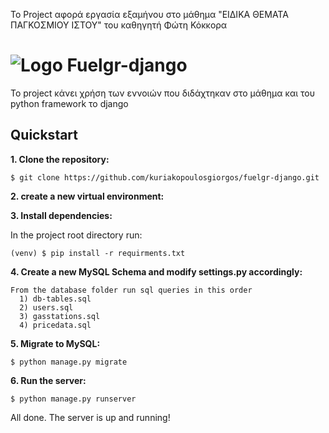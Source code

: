 Το Project αφορά εργασία εξαμήνου στο μάθημα "ΕΙΔΙΚΑ ΘΕΜΑΤΑ ΠΑΓΚΟΣΜΙΟΥ ΙΣΤΟΥ" του καθηγητή Φώτη Κόκκορα


# ![Logo](https://fuelgr.gr/web/img/app_logo/fuelGR-map.png) Fuelgr-django

Το project κάνει χρήση των εννοιών που διδάχτηκαν στο μάθημα και του python framework το django

## Quickstart

**1. Clone the repository:**

```
$ git clone https://github.com/kuriakopoulosgiorgos/fuelgr-django.git
```

**2. create a new virtual environment:**

**3. Install dependencies:**

In the project root directory run:

```
(venv) $ pip install -r requirments.txt
```

**4. Create a new MySQL Schema and modify settings.py accordingly:**

```
From the database folder run sql queries in this order
  1) db-tables.sql
  2) users.sql
  3) gasstations.sql
  4) pricedata.sql
```

**5. Migrate to MySQL:**

```
$ python manage.py migrate
```

**6. Run the server:**

```
$ python manage.py runserver
```


All done. The server is up and running!
